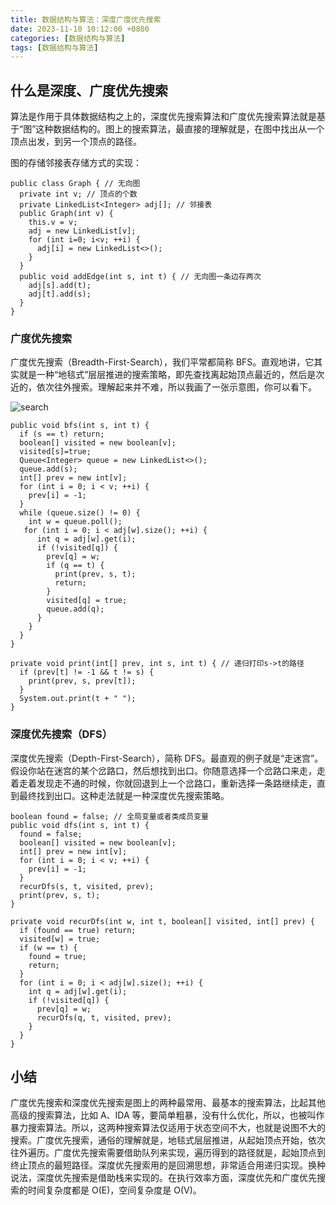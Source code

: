 ```yaml
---
title: 数据结构与算法：深度广度优先搜索
date: 2023-11-10 10:12:00 +0800
categories: [数据结构与算法]
tags: [数据结构与算法]
---
```


## 什么是深度、广度优先搜索

算法是作用于具体数据结构之上的，深度优先搜索算法和广度优先搜索算法就是基于“图”这种数据结构的。图上的搜索算法，最直接的理解就是，在图中找出从一个顶点出发，到另一个顶点的路径。

图的存储邻接表存储方式的实现：

```
public class Graph { // 无向图
  private int v; // 顶点的个数
  private LinkedList<Integer> adj[]; // 邻接表
  public Graph(int v) {
    this.v = v;
    adj = new LinkedList[v];
    for (int i=0; i<v; ++i) {
      adj[i] = new LinkedList<>();
    }
  }
  public void addEdge(int s, int t) { // 无向图一条边存两次
    adj[s].add(t);
    adj[t].add(s);
  }
}
```

### 广度优先搜索

广度优先搜索（Breadth-First-Search），我们平常都简称 BFS。直观地讲，它其实就是一种“地毯式”层层推进的搜索策略，即先查找离起始顶点最近的，然后是次近的，依次往外搜索。理解起来并不难，所以我画了一张示意图，你可以看下。

![search](https://s3.bmp.ovh/imgs/2024/02/26/72ee9609e15b9b85.png)

```
public void bfs(int s, int t) {
  if (s == t) return;
  boolean[] visited = new boolean[v];
  visited[s]=true;
  Queue<Integer> queue = new LinkedList<>();
  queue.add(s);
  int[] prev = new int[v];
  for (int i = 0; i < v; ++i) {
    prev[i] = -1;
  }
  while (queue.size() != 0) {
    int w = queue.poll();
   for (int i = 0; i < adj[w].size(); ++i) {
      int q = adj[w].get(i);
      if (!visited[q]) {
        prev[q] = w;
        if (q == t) {
          print(prev, s, t);
          return;
        }
        visited[q] = true;
        queue.add(q);
      }
    }
  }
}

private void print(int[] prev, int s, int t) { // 递归打印s->t的路径
  if (prev[t] != -1 && t != s) {
    print(prev, s, prev[t]);
  }
  System.out.print(t + " ");
}
```

### 深度优先搜索（DFS）

深度优先搜索（Depth-First-Search），简称 DFS。最直观的例子就是“走迷宫”。假设你站在迷宫的某个岔路口，然后想找到出口。你随意选择一个岔路口来走，走着走着发现走不通的时候，你就回退到上一个岔路口，重新选择一条路继续走，直到最终找到出口。这种走法就是一种深度优先搜索策略。

```
boolean found = false; // 全局变量或者类成员变量
public void dfs(int s, int t) {
  found = false;
  boolean[] visited = new boolean[v];
  int[] prev = new int[v];
  for (int i = 0; i < v; ++i) {
    prev[i] = -1;
  }
  recurDfs(s, t, visited, prev);
  print(prev, s, t);
}

private void recurDfs(int w, int t, boolean[] visited, int[] prev) {
  if (found == true) return;
  visited[w] = true;
  if (w == t) {
    found = true;
    return;
  }
  for (int i = 0; i < adj[w].size(); ++i) {
    int q = adj[w].get(i);
    if (!visited[q]) {
      prev[q] = w;
      recurDfs(q, t, visited, prev);
    }
  }
}
```

## 小结

广度优先搜索和深度优先搜索是图上的两种最常用、最基本的搜索算法，比起其他高级的搜索算法，比如 A、IDA 等，要简单粗暴，没有什么优化，所以，也被叫作暴力搜索算法。所以，这两种搜索算法仅适用于状态空间不大，也就是说图不大的搜索。广度优先搜索，通俗的理解就是，地毯式层层推进，从起始顶点开始，依次往外遍历。广度优先搜索需要借助队列来实现，遍历得到的路径就是，起始顶点到终止顶点的最短路径。深度优先搜索用的是回溯思想，非常适合用递归实现。换种说法，深度优先搜索是借助栈来实现的。在执行效率方面，深度优先和广度优先搜索的时间复杂度都是 O(E)，空间复杂度是 O(V)。
